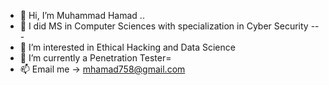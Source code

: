 - 👋 Hi, I’m Muhammad Hamad .. 
- 👋 I did MS in Computer Sciences with specialization in Cyber Security --- 
- 👀 I’m interested in Ethical Hacking and Data Science
- 🌱 I’m currently a Penetration Tester=
- 📫 Email me -> mhamad758@gmail.com
